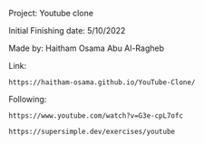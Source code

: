 Project: Youtube clone

Initial Finishing date: 5/10/2022

Made by: Haitham  Osama Abu Al-Ragheb

Link:

    https://haitham-osama.github.io/YouTube-Clone/

Following:

    https://www.youtube.com/watch?v=G3e-cpL7ofc

    https://supersimple.dev/exercises/youtube
    
